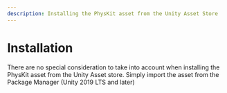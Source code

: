 ```yaml
---
description: Installing the PhysKit asset from the Unity Asset Store
---
```


# Installation

There are no special consideration to take into account when installing the PhysKit asset from the Unity Asset store. Simply import the asset from the Package Manager (Unity 2019 LTS and later)&#x20;
